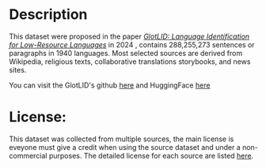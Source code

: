 # Description

This dataset were proposed in the paper [*GlotLID: Language Identification for Low-Resource Languages*](https://arxiv.org/pdf/2310.16248) in 2024 , contains 288,255,273 sentences or paragraphs in 1940 languages. Most selected sources are derived from Wikipedia, religious texts, collaborative translations storybooks, and news sites.

You can visit the GlotLID's github [here](https://github.com/cisnlp/GlotLID/tree/main?tab=readme-ov-file) and HuggingFace [here](https://huggingface.co/datasets/cis-lmu/glotlid-corpus)
# License: 
This dataset was collected from multiple sources, the main license is eveyone must give a credit when using the source dataset and under a non-commercial purposes. The detailed license for each source are listed [here](https://github.com/cisnlp/GlotLID/blob/main/sources.md).